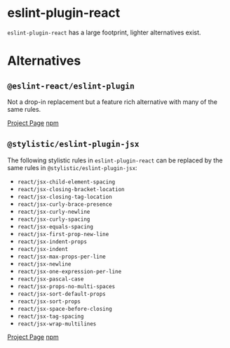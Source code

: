 # eslint-plugin-react

`eslint-plugin-react` has a large footprint, lighter alternatives exist.

# Alternatives

## `@eslint-react/eslint-plugin`

Not a drop-in replacement but a feature rich alternative with many of the same rules.

[Project Page](https://github.com/Rel1cx/eslint-react)
[npm](https://www.npmjs.com/package/@eslint-react/eslint-plugin)

## `@stylistic/eslint-plugin-jsx`

The following stylistic rules in `eslint-plugin-react` can be replaced by the same rules in `@stylistic/eslint-plugin-jsx`:

- `react/jsx-child-element-spacing`
- `react/jsx-closing-bracket-location`
- `react/jsx-closing-tag-location`
- `react/jsx-curly-brace-presence`
- `react/jsx-curly-newline`
- `react/jsx-curly-spacing`
- `react/jsx-equals-spacing`
- `react/jsx-first-prop-new-line`
- `react/jsx-indent-props`
- `react/jsx-indent`
- `react/jsx-max-props-per-line`
- `react/jsx-newline`
- `react/jsx-one-expression-per-line`
- `react/jsx-pascal-case`
- `react/jsx-props-no-multi-spaces`
- `react/jsx-sort-default-props`
- `react/jsx-sort-props`
- `react/jsx-space-before-closing`
- `react/jsx-tag-spacing`
- `react/jsx-wrap-multilines`

[Project Page](https://eslint.style/packages/jsx)
[npm](https://www.npmjs.com/package/@stylistic/eslint-plugin-jsx)
